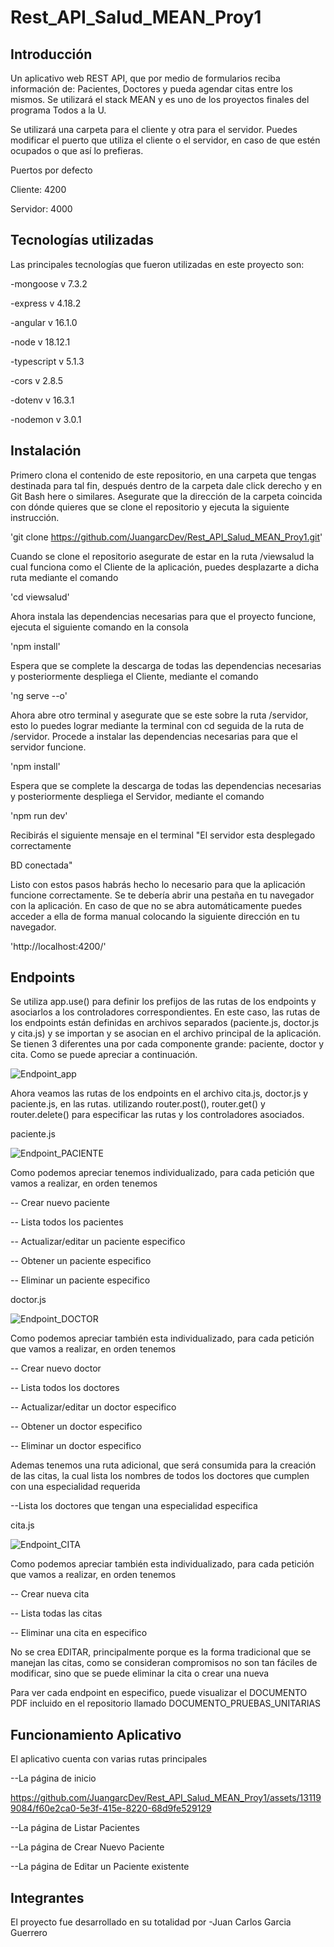 # Rest_API_Salud_MEAN_Proy1

## Introducción
Un aplicativo web REST API, que por medio de formularios reciba información de: Pacientes, Doctores y pueda agendar citas entre los mismos. Se utilizará el stack MEAN y es uno de los proyectos finales del programa Todos a la U.

Se utilizará una carpeta para el cliente y otra para el servidor. Puedes modificar el puerto que utiliza el cliente o el servidor, en caso de que estén ocupados o que así lo prefieras.

Puertos por defecto

Cliente: 4200

Servidor: 4000

## Tecnologías utilizadas
Las principales tecnologías que fueron utilizadas en este proyecto son:

-mongoose v 7.3.2

-express v 4.18.2

-angular v 16.1.0

-node v 18.12.1

-typescript v 5.1.3

-cors v 2.8.5

-dotenv v 16.3.1

-nodemon v 3.0.1

## Instalación
Primero clona el contenido de este repositorio, en una carpeta que tengas destinada para tal fin, después dentro de la carpeta dale click derecho y en Git Bash here o similares. Asegurate que la dirección de la carpeta coincida con dónde quieres que se clone el  repositorio y ejecuta la siguiente instrucción.

'git clone https://github.com/JuangarcDev/Rest_API_Salud_MEAN_Proy1.git'

Cuando se clone el repositorio asegurate de estar en la ruta /viewsalud la cual funciona como el Cliente de la aplicación, puedes desplazarte a dicha ruta mediante el comando

'cd viewsalud'

Ahora instala las dependencias necesarias para que el proyecto funcione, ejecuta el siguiente comando en la consola

'npm install'

Espera que se complete la descarga de todas las dependencias necesarias y posteriormente despliega el Cliente, mediante el comando

'ng serve --o'

Ahora abre otro terminal y asegurate que se este sobre la ruta /servidor, esto lo puedes lograr mediante la terminal con cd seguida de la ruta de /servidor. Procede a instalar las dependencias necesarias para que el servidor funcione.

'npm install'

Espera que se complete la descarga de todas las dependencias necesarias y posteriormente despliega el Servidor, mediante el comando

'npm run dev'

Recibirás el siguiente mensaje en el terminal "El servidor esta desplegado correctamente
 
BD conectada"

Listo con estos pasos habrás hecho lo necesario para que la aplicación funcione correctamente. Se te debería abrir una pestaña en tu navegador con la aplicación. En caso de que no se abra automáticamente puedes acceder a ella de forma manual colocando la siguiente dirección en tu navegador.

'http://localhost:4200/'

## Endpoints

Se utiliza app.use() para definir los prefijos de las rutas de los endpoints y asociarlos a los controladores correspondientes. En este caso, las rutas de los endpoints están definidas en  archivos separados (paciente.js, doctor.js y cita.js) y se importan y se asocian en el archivo  principal de la aplicación. Se tienen 3 diferentes una por cada componente grande: paciente, doctor y cita. Como se puede apreciar a continuación.

![Endpoint_app](https://github.com/JuangarcDev/Rest_API_Salud_MEAN_Proy1/assets/131199084/b4cbbffa-5e76-47cd-a631-849cb7ec7582)

Ahora veamos las rutas de los endpoints en el archivo cita.js, doctor.js y paciente.js, en las rutas. utilizando router.post(), router.get() y router.delete() para especificar las rutas y los controladores asociados.

paciente.js

![Endpoint_PACIENTE](https://github.com/JuangarcDev/Rest_API_Salud_MEAN_Proy1/assets/131199084/25406fca-bac2-4d19-969c-72ca84a6964c)

Como podemos apreciar tenemos individualizado, para cada petición que vamos a realizar, en orden tenemos

-- Crear nuevo paciente

-- Lista todos los pacientes

-- Actualizar/editar un paciente especifico

-- Obtener un paciente especifico

-- Eliminar un paciente especifico

doctor.js

![Endpoint_DOCTOR](https://github.com/JuangarcDev/Rest_API_Salud_MEAN_Proy1/assets/131199084/efef6d13-7da2-4daf-9909-80564075878f)

Como podemos apreciar también esta individualizado, para cada petición que vamos a realizar, en orden tenemos

-- Crear nuevo doctor

-- Lista todos los doctores

-- Actualizar/editar un doctor especifico

-- Obtener un doctor especifico

-- Eliminar un doctor especifico

Ademas tenemos una ruta adicional, que será consumida para la creación de las citas, la cual lista los nombres de todos los doctores que cumplen con una especialidad requerida

--Lista los doctores que tengan una especialidad especifica

cita.js

![Endpoint_CITA](https://github.com/JuangarcDev/Rest_API_Salud_MEAN_Proy1/assets/131199084/2202540c-ce12-46d2-a14f-cc2d6c989565)

Como podemos apreciar también esta individualizado, para cada petición que vamos a realizar, en orden tenemos

-- Crear nueva cita

-- Lista todas las citas

-- Eliminar una cita en especifico

No se crea EDITAR, principalmente porque es la forma tradicional que se manejan las citas, como se consideran compromisos no son tan fáciles de modificar, sino que se puede eliminar la cita o crear una nueva

Para ver cada endpoint en especifico, puede visualizar el DOCUMENTO PDF incluido en el repositorio llamado DOCUMENTO_PRUEBAS_UNITARIAS

## Funcionamiento Aplicativo

El aplicativo cuenta con varias  rutas principales

--La página de inicio

https://github.com/JuangarcDev/Rest_API_Salud_MEAN_Proy1/assets/131199084/f60e2ca0-5e3f-415e-8220-68d9fe529129


--La página de Listar Pacientes

--La página de Crear Nuevo Paciente

--La página de Editar un Paciente existente



## Integrantes
El proyecto fue desarrollado en su totalidad por
-Juan Carlos Garcia Guerrero
